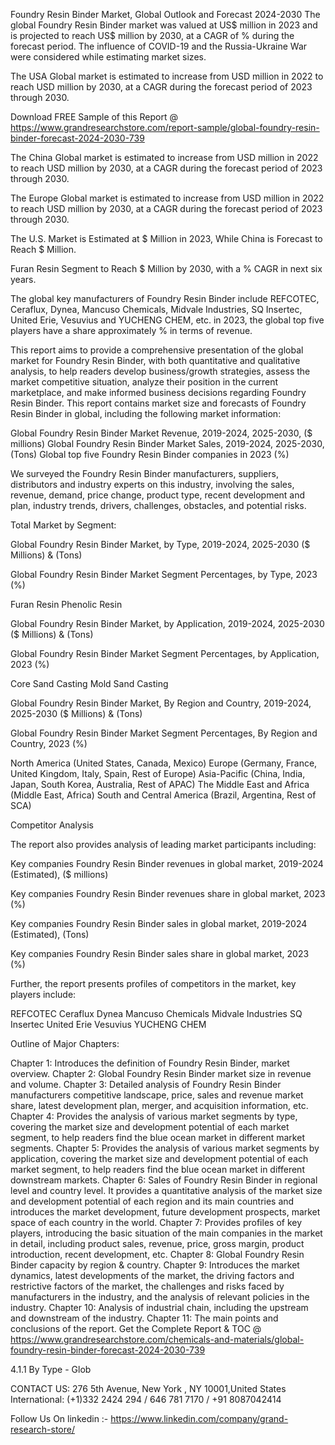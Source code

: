Foundry Resin Binder Market, Global Outlook and Forecast 2024-2030
The global Foundry Resin Binder market was valued at US$ million in 2023 and is projected to reach US$ million by 2030, at a CAGR of % during the forecast period. The influence of COVID-19 and the Russia-Ukraine War were considered while estimating market sizes.

The USA Global market is estimated to increase from USD million in 2022 to reach USD million by 2030, at a CAGR during the forecast period of 2023 through 2030.

Download FREE Sample of this Report @ https://www.grandresearchstore.com/report-sample/global-foundry-resin-binder-forecast-2024-2030-739

The China Global market is estimated to increase from USD million in 2022 to reach USD million by 2030, at a CAGR during the forecast period of 2023 through 2030.

The Europe Global market is estimated to increase from USD million in 2022 to reach USD million by 2030, at a CAGR during the forecast period of 2023 through 2030.

The U.S. Market is Estimated at $ Million in 2023, While China is Forecast to Reach $ Million.

Furan Resin Segment to Reach $ Million by 2030, with a % CAGR in next six years.

The global key manufacturers of Foundry Resin Binder include REFCOTEC, Ceraflux, Dynea, Mancuso Chemicals, Midvale Industries, SQ Insertec, United Erie, Vesuvius and YUCHENG CHEM, etc. in 2023, the global top five players have a share approximately % in terms of revenue.

This report aims to provide a comprehensive presentation of the global market for Foundry Resin Binder, with both quantitative and qualitative analysis, to help readers develop business/growth strategies, assess the market competitive situation, analyze their position in the current marketplace, and make informed business decisions regarding Foundry Resin Binder. This report contains market size and forecasts of Foundry Resin Binder in global, including the following market information:

Global Foundry Resin Binder Market Revenue, 2019-2024, 2025-2030, ($ millions)
Global Foundry Resin Binder Market Sales, 2019-2024, 2025-2030, (Tons)
Global top five Foundry Resin Binder companies in 2023 (%)

We surveyed the Foundry Resin Binder manufacturers, suppliers, distributors and industry experts on this industry, involving the sales, revenue, demand, price change, product type, recent development and plan, industry trends, drivers, challenges, obstacles, and potential risks.

Total Market by Segment:

Global Foundry Resin Binder Market, by Type, 2019-2024, 2025-2030 ($ Millions) & (Tons)

Global Foundry Resin Binder Market Segment Percentages, by Type, 2023 (%)

Furan Resin
Phenolic Resin

Global Foundry Resin Binder Market, by Application, 2019-2024, 2025-2030 ($ Millions) & (Tons)

Global Foundry Resin Binder Market Segment Percentages, by Application, 2023 (%)

Core Sand Casting
Mold Sand Casting

Global Foundry Resin Binder Market, By Region and Country, 2019-2024, 2025-2030 ($ Millions) & (Tons)

Global Foundry Resin Binder Market Segment Percentages, By Region and Country, 2023 (%)

North America (United States, Canada, Mexico)
Europe (Germany, France, United Kingdom, Italy, Spain, Rest of Europe)
Asia-Pacific (China, India, Japan, South Korea, Australia, Rest of APAC)
The Middle East and Africa (Middle East, Africa)
South and Central America (Brazil, Argentina, Rest of SCA)

Competitor Analysis

The report also provides analysis of leading market participants including:

Key companies Foundry Resin Binder revenues in global market, 2019-2024 (Estimated), ($ millions)

Key companies Foundry Resin Binder revenues share in global market, 2023 (%)

Key companies Foundry Resin Binder sales in global market, 2019-2024 (Estimated), (Tons)

Key companies Foundry Resin Binder sales share in global market, 2023 (%)

Further, the report presents profiles of competitors in the market, key players include:

REFCOTEC
Ceraflux
Dynea
Mancuso Chemicals
Midvale Industries
SQ Insertec
United Erie
Vesuvius
YUCHENG CHEM

Outline of Major Chapters:

Chapter 1: Introduces the definition of Foundry Resin Binder, market overview.
Chapter 2: Global Foundry Resin Binder market size in revenue and volume.
Chapter 3: Detailed analysis of Foundry Resin Binder manufacturers competitive landscape, price, sales and revenue market share, latest development plan, merger, and acquisition information, etc.
Chapter 4: Provides the analysis of various market segments by type, covering the market size and development potential of each market segment, to help readers find the blue ocean market in different market segments.
Chapter 5: Provides the analysis of various market segments by application, covering the market size and development potential of each market segment, to help readers find the blue ocean market in different downstream markets.
Chapter 6: Sales of Foundry Resin Binder in regional level and country level. It provides a quantitative analysis of the market size and development potential of each region and its main countries and introduces the market development, future development prospects, market space of each country in the world.
Chapter 7: Provides profiles of key players, introducing the basic situation of the main companies in the market in detail, including product sales, revenue, price, gross margin, product introduction, recent development, etc.
Chapter 8: Global Foundry Resin Binder capacity by region & country.
Chapter 9: Introduces the market dynamics, latest developments of the market, the driving factors and restrictive factors of the market, the challenges and risks faced by manufacturers in the industry, and the analysis of relevant policies in the industry.
Chapter 10: Analysis of industrial chain, including the upstream and downstream of the industry.
Chapter 11: The main points and conclusions of the report.
Get the Complete Report & TOC @ https://www.grandresearchstore.com/chemicals-and-materials/global-foundry-resin-binder-forecast-2024-2030-739

4.1.1 By Type - Glob

CONTACT US:
276 5th Avenue, New York , NY 10001,United States
International: (+1)332 2424 294 / 646 781 7170 / +91 8087042414

Follow Us On linkedin :- https://www.linkedin.com/company/grand-research-store/
